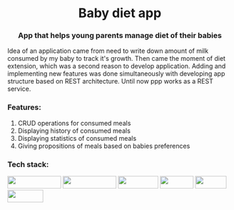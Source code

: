 <h1 align="center">Baby diet app</h1>
<h3 align="center">App that helps young parents manage diet of their babies</h3>

Idea of an application came from need to write down amount of milk consumed by my baby to track it's growth.
Then came the moment of diet extension, which was a second reason to develop application.
Adding and implementing new features was done simultaneously with developing app structure based on REST architecture.
Until now ppp works as a REST service.

<h3 align="left">Features:</h3>

1. CRUD operations for consumed meals
2. Displaying history of consumed meals
2. Displaying statistics of consumed meals
2. Giving propositions of meals based on babies preferences

<h3 align="left">Tech stack:</h3>
<img src ="https://img.shields.io/badge/Spring Boot--green" width="120" height="28"/>
<img src ="https://img.shields.io/badge/Spring Data--green" width="120" height="28"/>
<img src ="https://img.shields.io/badge/Swagger--green" width="90" height="28"/>
<img src ="https://img.shields.io/badge/MySQL--green" width="75" height="28"/>
<img src ="https://img.shields.io/badge/JUnit--green" width="70" height="28"/>
<img src ="https://img.shields.io/badge/Mockito--green" width="80" height="28"/>
